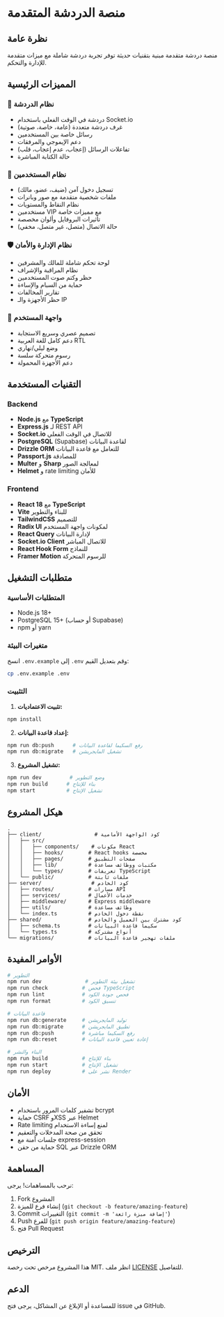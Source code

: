 # منصة الدردشة المتقدمة

## نظرة عامة
منصة دردشة متقدمة مبنية بتقنيات حديثة توفر تجربة دردشة شاملة مع ميزات متقدمة للإدارة والتحكم.

## المميزات الرئيسية

### 📱 نظام الدردشة
- دردشة في الوقت الفعلي باستخدام Socket.io
- غرف دردشة متعددة (عامة، خاصة، صوتية)
- رسائل خاصة بين المستخدمين
- دعم الإيموجي والمرفقات
- تفاعلات الرسائل (إعجاب، عدم إعجاب، قلب)
- حالة الكتابة المباشرة

### 👥 نظام المستخدمين
- تسجيل دخول آمن (ضيف، عضو، مالك)
- ملفات شخصية متقدمة مع صور وبانرات
- نظام النقاط والمستويات
- مستخدمين VIP مع مميزات خاصة
- تأثيرات البروفايل وألوان مخصصة
- حالة الاتصال (متصل، غير متصل، مخفي)

### 🛡️ نظام الإدارة والأمان
- لوحة تحكم شاملة للمالك والمشرفين
- نظام المراقبة والإشراف
- حظر وكتم صوت المستخدمين
- حماية من السبام والإساءة
- تقارير المخالفات
- حظر الأجهزة والـ IP

### 🎨 واجهة المستخدم
- تصميم عصري وسريع الاستجابة
- دعم كامل للغة العربية RTL
- وضع ليلي/نهاري
- رسوم متحركة سلسة
- دعم الأجهزة المحمولة

## التقنيات المستخدمة

### Backend
- **Node.js** مع **TypeScript**
- **Express.js** لـ REST API
- **Socket.io** للاتصال في الوقت الفعلي
- **PostgreSQL** (Supabase) لقاعدة البيانات
- **Drizzle ORM** للتعامل مع قاعدة البيانات
- **Passport.js** للمصادقة
- **Multer** و **Sharp** لمعالجة الصور
- **Helmet** و rate limiting للأمان

### Frontend
- **React 18** مع **TypeScript**
- **Vite** للبناء والتطوير
- **TailwindCSS** للتصميم
- **Radix UI** لمكونات واجهة المستخدم
- **React Query** لإدارة البيانات
- **Socket.io Client** للاتصال المباشر
- **React Hook Form** للنماذج
- **Framer Motion** للرسوم المتحركة

## متطلبات التشغيل

### المتطلبات الأساسية
- Node.js 18+ 
- PostgreSQL 15+ (أو حساب Supabase)
- npm أو yarn

### متغيرات البيئة
انسخ `.env.example` إلى `.env` وقم بتعديل القيم:

```bash
cp .env.example .env
```

### التثبيت

1. **تثبيت الاعتماديات:**
```bash
npm install
```

2. **إعداد قاعدة البيانات:**
```bash
npm run db:push      # رفع السكيما لقاعدة البيانات
npm run db:migrate   # تشغيل المايجريشن
```

3. **تشغيل المشروع:**
```bash
npm run dev         # وضع التطوير
npm run build      # بناء للإنتاج
npm start          # تشغيل الإنتاج
```

## هيكل المشروع

```
.
├── client/                 # كود الواجهة الأمامية
│   ├── src/
│   │   ├── components/    # مكونات React
│   │   ├── hooks/        # React hooks مخصصة
│   │   ├── pages/        # صفحات التطبيق
│   │   ├── lib/          # مكتبات ووظائف مساعدة
│   │   └── types/        # تعريفات TypeScript
│   └── public/           # ملفات ثابتة
├── server/                # كود الخادم
│   ├── routes/           # مسارات API
│   ├── services/         # خدمات الأعمال
│   ├── middleware/       # Express middleware
│   ├── utils/            # وظائف مساعدة
│   └── index.ts          # نقطة دخول الخادم
├── shared/               # كود مشترك بين العميل والخادم
│   ├── schema.ts         # سكيما قاعدة البيانات
│   └── types.ts          # أنواع مشتركة
└── migrations/           # ملفات تهجير قاعدة البيانات
```

## الأوامر المفيدة

```bash
# التطوير
npm run dev              # تشغيل بيئة التطوير
npm run check           # فحص TypeScript
npm run lint            # فحص جودة الكود
npm run format          # تنسيق الكود

# قاعدة البيانات
npm run db:generate     # توليد المايجريشن
npm run db:migrate      # تطبيق المايجريشن
npm run db:push         # رفع السكيما مباشرة
npm run db:reset        # إعادة تعيين قاعدة البيانات

# البناء والنشر
npm run build           # بناء للإنتاج
npm run start           # تشغيل الإنتاج
npm run deploy          # نشر على Render
```

## الأمان

- تشفير كلمات المرور باستخدام bcrypt
- حماية CSRF وXSS عبر Helmet
- Rate limiting لمنع إساءة الاستخدام
- تحقق من صحة المدخلات والتعقيم
- جلسات آمنة مع express-session
- حماية من حقن SQL عبر Drizzle ORM

## المساهمة

نرحب بالمساهمات! يرجى:
1. Fork المشروع
2. إنشاء فرع للميزة (`git checkout -b feature/amazing-feature`)
3. Commit التغييرات (`git commit -m 'إضافة ميزة رائعة'`)
4. Push للفرع (`git push origin feature/amazing-feature`)
5. فتح Pull Request

## الترخيص

هذا المشروع مرخص تحت رخصة MIT. انظر ملف [LICENSE](LICENSE) للتفاصيل.

## الدعم

للمساعدة أو الإبلاغ عن المشاكل، يرجى فتح issue في GitHub.